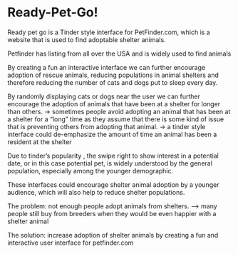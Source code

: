 # Ready-Pet-Go!

Ready pet go is a Tinder style interface for PetFinder.com, which is a website that is used to find adoptable shelter animals.

Petfinder has listing from all over the USA and is widely used to find animals


By creating a fun an interactive interface we can further encourage adoption of rescue animals, reducing populations in animal shelters and therefore reducing the number of cats and dogs put to sleep every day.

By randomly displaying cats or dogs near the user we can further encourage the adoption of animals that have been at a shelter for longer than others.
	-> sometimes people avoid adopting an animal that has been at a shelter for a “long” time as they assume that there is some kind of issue that is preventing others from adopting that animal.
	-> a tinder style interface could de-emphasize the amount of time an animal has been a resident at the shelter

Due to tinder’s popularity , the swipe right to show interest in a potential date, or in this case potential pet, is widely understood by the general population, especially among the younger demographic.

These interfaces could encourage shelter animal adoption by a younger audience, which will also help to reduce shelter populations.

The problem: not enough people adopt animals from shelters.
	—> many people still buy from breeders when they would be even happier with a shelter animal

The solution: increase adoption of shelter animals by creating a fun and interactive user interface for petfinder.com
